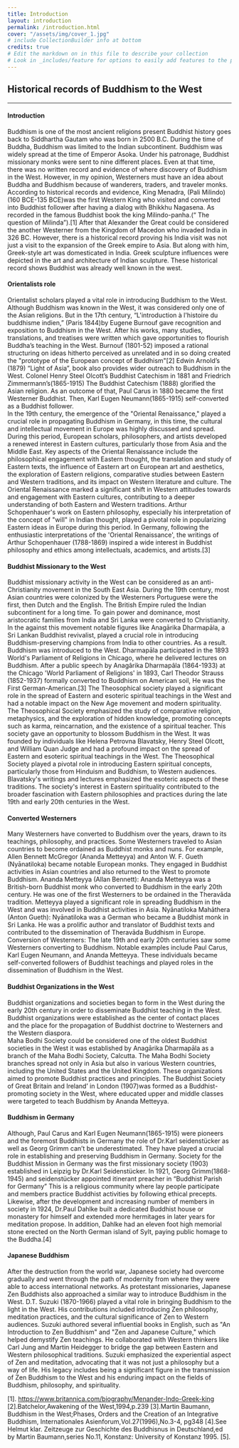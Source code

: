 ```yaml
---
title: Introduction
layout: introduction
permalink: /introduction.html
cover: "/assets/img/cover_1.jpg"
# include CollectionBuilder info at bottom
credits: true
# Edit the markdown on in this file to describe your collection
# Look in _includes/feature for options to easily add features to the page
---
```

 
## Historical records of Buddhism to the West
---------------------------------------------

#### Introduction

Buddhism is one of the most ancient religions present Buddhist history goes back to Siddhartha Gautam who was born in 2500 B.C. During the time of Buddha, Buddhism was limited to the Indian subcontinent. Buddhism was widely spread at the time of Emperor Asoka. Under his patronage, Buddhist missionary monks were sent to nine different places.  Even at that time, there was no written record and evidence of where discovery of Buddhism in the West. However, in my opinion, Westerners must have an idea about Buddha and Buddhism because of wanderers, traders, and traveler monks.
According to historical records and evidence, King Menadra, (Pali Milindo) (160 BCE-135 BCE)was the first Western King who visited and converted into Buddhist follower after having a dialog with Bhikkhu Nagasena. As recorded in the famous Buddhist book the king Milindo-panha.(“ The question of Milinda”).[1]  After that Alexander the Great could be considered the another Westerner from the Kingdom of Macedon who invaded India in 326 BC. However, there is a historical record proving his India visit was not just a visit to the expansion of the Greek empire to Asia. But along with him, Greek-style art was domesticated in India.  Greek sculpture influences were depicted in the art and architecture of Indian sculpture. These historical record shows Buddhist was already well known in the west. 

#### Orientalists role

Orientalist scholars played a vital role in introducing Buddhism to the West. Although Buddhism was known in the West, it was considered only one of the Asian religions. But in the 17th century, “L'introduction à l'histoire du buddhisme indien,” (Paris 1844)by Eugene Burnouf gave recognition and exposition to Buddhism in the West. After his works, many studies, translations, and treatises were written which gave opportunities to flourish Buddha’s teaching in the West.  Burnouf (1801-52) imposed a rational structuring on ideas hitherto perceived as unrelated and in so doing created the "prototype of the European concept of Buddhism"[2]
Edwin Arnold’s (1879) “Light of Asia”, book also provides wider outreach to Buddhism in the West. Colonel Henry Steel Olcott’s Buddhist Catechism in 1881 and Friedrich Zimmermann’s(1865-1915) The Buddhist Catechism (1888) glorified the Asian religion. As an outcome of that, Paul Carus in 1880 became the first Westerner Buddhist. Then, Karl Eugen Neumann(1865-1915) self-converted as a Buddhist follower.  
In the 19th century, the emergence of the "Oriental Renaissance," played a crucial role in propagating Buddhism in Germany, in this time, the cultural and intellectual movement in Europe was highly discussed and spread. During this period, European scholars, philosophers, and artists developed a renewed interest in Eastern cultures, particularly those from Asia and the Middle East. Key aspects of the Oriental Renaissance include the philosophical engagement with Eastern thought, the translation and study of Eastern texts, the influence of Eastern art on European art and aesthetics, the exploration of Eastern religions, comparative studies between Eastern and Western traditions, and its impact on Western literature and culture. The Oriental Renaissance marked a significant shift in Western attitudes towards and engagement with Eastern cultures, contributing to a deeper understanding of both Eastern and Western traditions. Arthur Schopenhauer's work on Eastern philosophy, especially his interpretation of the concept of "will" in Indian thought, played a pivotal role in popularizing Eastern ideas in Europe during this period. In Germany, following the enthusiastic interpretations of the 'Oriental Renaissance', the writings of Arthur Schopenhauer (1788-1869) inspired a wide interest in Buddhist philosophy and ethics among intellectuals, academics, and artists.[3]

#### Buddhist Missionary to the West


Buddhist missionary activity in the West can be considered as an anti-Christianity movement in the South East Asia. During the 19th century, most Asian countries were colonized by the Westerners Portuguese were the first, then Dutch and the English. The British Empire ruled the Indian subcontinent for a long time. To gain power and dominance, most aristocratic families from India and Sri Lanka were converted to Christianity. In the against this movement notable figures like Anagārika Dharmapāla, a Sri Lankan Buddhist revivalist, played a crucial role in introducing Buddhism-preserving champions from India to other countries. As a result. Buddhism was introduced to the West. Dharmapāla participated in the 1893 World's Parliament of Religions in Chicago, where he delivered lectures on Buddhism. After a public speech by Anagârika Dharmapâla (1864-1933) at the Chicago 'World Parliament of Religions' in 1893, Carl Theodor Strauss (1852-1937) formally converted to Buddhism on American soil, He was the First German-American.[3]
The Theosophical society played a significant role in the spread of Eastern and esoteric spiritual teachings in the West and had a notable impact on the New Age movement and modern spirituality. The Theosophical Society emphasized the study of comparative religion, metaphysics, and the exploration of hidden knowledge, promoting concepts such as karma, reincarnation, and the existence of a spiritual teacher. This society gave an opportunity to blossom Buddhism in the West. It was founded by individuals like Helena Petrovna Blavatsky, Henry Steel Olcott, and William Quan Judge and had a profound impact on the spread of Eastern and esoteric spiritual teachings in the West. The Theosophical Society played a pivotal role in introducing Eastern spiritual concepts, particularly those from Hinduism and Buddhism, to Western audiences. Blavatsky's writings and lectures emphasized the esoteric aspects of these traditions. The society's interest in Eastern spirituality contributed to the broader fascination with Eastern philosophies and practices during the late 19th and early 20th centuries in the West.

#### Converted Westerners

Many Westerners have converted to Buddhism over the years, drawn to its teachings, philosophy, and practices. Some Westerners traveled to Asian countries to become ordained as Buddhist monks and nuns. For example, Allen Bennett McGregor (Ananda Metteyya) and Anton W. F. Gueth (Nyānatiloka) became notable European monks. They engaged in Buddhist activities in Asian countries and also returned to the West to promote Buddhism. Ananda Metteyya (Allan Bennett): Ananda Metteyya was a British-born Buddhist monk who converted to Buddhism in the early 20th century. He was one of the first Westerners to be ordained in the Theravāda tradition. Metteyya played a significant role in spreading Buddhism in the West and was involved in Buddhist activities in Asia. Nyānatiloka Mahāthera (Anton Gueth): Nyānatiloka was a German who became a Buddhist monk in Sri Lanka. He was a prolific author and translator of Buddhist texts and contributed to the dissemination of Theravāda Buddhism in Europe. Conversion of Westerners: The late 19th and early 20th centuries saw some Westerners converting to Buddhism. Notable examples include Paul Carus, Karl Eugen Neumann, and Ananda Metteyya. These individuals became self-converted followers of Buddhist teachings and played roles in the dissemination of Buddhism in the West.
 
 #### Buddhist Organizations in the West
 
Buddhist organizations and societies began to form in the West during the early 20th century in order to disseminate Buddhist teaching in the West. Buddhist organizations were established as the center of contact places and the place for the propagation of Buddhist doctrine to Westerners and the Western diaspora.  
Maha Bodhi Society could be considered one of the oldest Buddhist societies in the West it was established by Anagārika Dharmapāla as a branch of the Maha Bodhi Society, Calcutta. The Maha Bodhi Society branches spread not only in Asia but also in various Western countries, including the United States and the United Kingdom. These organizations aimed to promote Buddhist practices and principles. The Buddhist Society of Great Britain and Ireland’ in London (1907)was formed as a Buddhist-promoting society in the West, where educated upper and middle classes were targeted to teach Buddhism by Ananda Metteyya.

#### Buddhism in Germany

Although, Paul Carus and Karl Eugen Neumann(1865-1915) were pioneers and the foremost Buddhists in Germany the role of Dr.Karl seidenstücker as well as Georg Grimm can’t be underestimated. They have played a crucial role in establishing and preserving Buddhism in Germany. Society for the Buddhist Mission in Germany was the first missionary society (1903) established in Leipzig by Dr.Karl Seidenstücker. In 1921, Georg Grimm(1868-1945) and seidenstücker appointed itinerant preacher in “Buddhist Parish for Germany” This is a religious community where lay people participate and members practice Buddhist activities by following ethical precepts. Likewise, after the development and increasing number of members in society in 1924, Dr.Paul Dahlke built a dedicated Buddhist house or monastery for himself and extended more hermitages in later years for meditation propose. In addition, Dahlke had an eleven foot high memorial stone erected on the North German island of Sylt, paying public homage to the Buddha.[4]

#### Japanese Buddhism

After the destruction from the world war, Japanese society had overcome gradually and went through the path of modernity from where they were able to access international networks. As protestant missionaries, Japanese Zen Buddhists also approached a similar way to introduce Buddhism in the West. D.T. Suzuki (1870-1966) played a vital role in bringing Buddhism to the light in the West. His contributions included introducing Zen philosophy, meditation practices, and the cultural significance of Zen to Western audiences. Suzuki authored several influential books in English, such as "An Introduction to Zen Buddhism" and "Zen and Japanese Culture," which helped demystify Zen teachings. He collaborated with Western thinkers like Carl Jung and Martin Heidegger to bridge the gap between Eastern and Western philosophical traditions. Suzuki emphasized the experiential aspect of Zen and meditation, advocating that it was not just a philosophy but a way of life. His legacy includes being a significant figure in the transmission of Zen Buddhism to the West and his enduring impact on the fields of Buddhism, philosophy, and spirituality. 

[1]. https://www.britannica.com/biography/Menander-Indo-Greek-king
[2].Batchelor,Awakening of the West,1994,p.239
[3].Martin Baumann, Buddhism in the West;Phases, Orders and the Creation of an Integrative Buddhism, Internationales Asienforum,Vol.27(1996),No.3-4, pg348
[4].See Helmut klar. Zeitzeuge zur Geschichte des Buddhisnus in Deutschland,ed by Martin Baumann,series No.11, Konstanz: University of Konstanz 1995.
[5].
